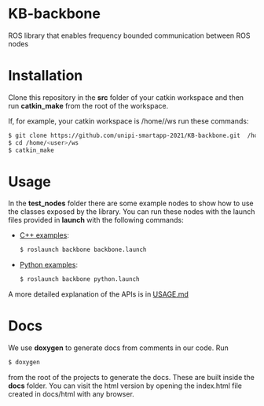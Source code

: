 # KB-backbone
ROS library that enables frequency bounded communication between ROS nodes

# Installation
Clone this repository in the **src** folder of your catkin workspace and then run **catkin_make** from the root of the workspace.

If, for example, your catkin workspace is /home/<user>/ws run these commands:

```bash
$ git clone https://github.com/unipi-smartapp-2021/KB-backbone.git  /home/<user>/ws/src
$ cd /home/<user>/ws  
$ catkin_make
```



# Usage
In the **test_nodes** folder there are some example nodes to show how to use the classes exposed by the library.
You can run these nodes with the launch files provided in **launch** with the following commands:

- [C++ examples](test_nodes/cpp):
    
    ```bash 
    $ roslaunch backbone backbone.launch
    ```
    
- [Python examples](test_nodes/python):
    
    ```bash 
    $ roslaunch backbone python.launch
    ```

A more detailed explanation of the APIs is in [USAGE.md](./USAGE.md)

# Docs

We use **doxygen** to generate docs from comments in our code. Run 

```bash
$ doxygen
```

from the root of the projects to generate the docs. These are built inside the **docs** folder.  You can visit the html version by opening the index.html file created in docs/html with any browser.
